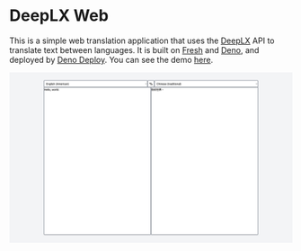 # DeepLX Web

This is a simple web translation application that uses the [DeepLX](https://deeplx.owo.network/) API to translate text between languages. It is built on [Fresh](https://fresh.deno.dev/) and [Deno](https://deno.land/), and deployed by [Deno Deploy](https://deno.com/deploy).
You can see the demo [here](https://lovesnowex-deeplx-web.deno.dev/).

![image](deeplx-web.jpeg)
